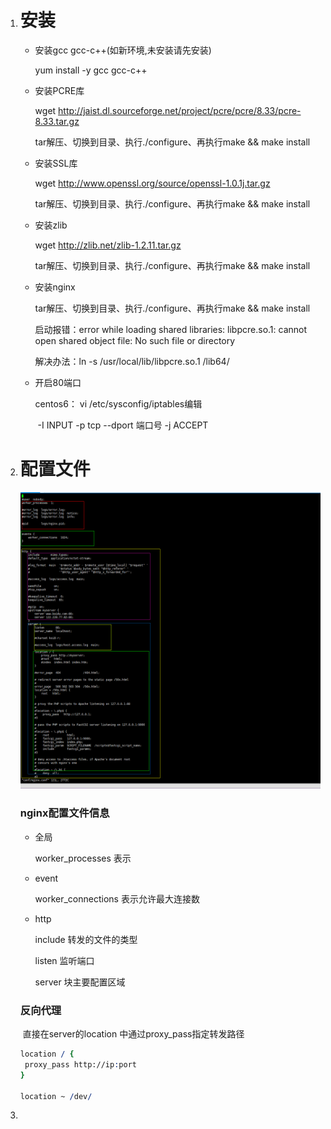 1. # 安装

   - 安装gcc gcc-c++(如新环境,未安装请先安装)

     yum install -y gcc gcc-c++

   - 安装PCRE库

     wget http://jaist.dl.sourceforge.net/project/pcre/pcre/8.33/pcre-8.33.tar.gz

     tar解压、切换到目录、执行./configure、再执行make && make install

   - 安装SSL库

     wget http://www.openssl.org/source/openssl-1.0.1j.tar.gz

     tar解压、切换到目录、执行./configure、再执行make && make install

   - 安装zlib

     wget http://zlib.net/zlib-1.2.11.tar.gz

     tar解压、切换到目录、执行./configure、再执行make && make install

   - 安装nginx

     tar解压、切换到目录、执行./configure、再执行make && make install

     启动报错：error while loading shared libraries: libpcre.so.1: cannot open shared object file: No such file or directory

     解决办法：ln -s /usr/local/lib/libpcre.so.1 /lib64/  

   - 开启80端口

     centos6：  vi /etc/sysconfig/iptables编辑

     ​					-I INPUT -p tcp --dport 端口号 -j ACCEPT
     
     
     
     

2. # 配置文件

   ![1571237579904](pic\1571237579904.png)
   
   ### nginx配置文件信息
   
   - 全局
   
     worker_processes  表示
   
   - event
   
     worker_connections  表示允许最大连接数
   
   - http
   
     include  转发的文件的类型
   
     listen 监听端口
   
     server 块主要配置区域
   
   ### 反向代理
   
   ​		直接在server的location 中通过proxy_pass指定转发路径
   
   ```pro
   location / {
   	proxy_pass http://ip:port
   }
   
   location ~ /dev/
   ```
   
   
   
   
   
3. 

   